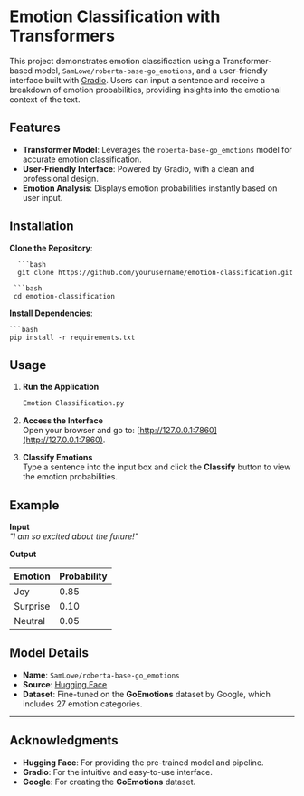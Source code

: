 # Emotion Classification with Transformers

This project demonstrates emotion classification using a Transformer-based model, `SamLowe/roberta-base-go_emotions`, and a user-friendly interface built with [Gradio](https://gradio.app/). Users can input a sentence and receive a breakdown of emotion probabilities, providing insights into the emotional context of the text.

## Features
- **Transformer Model**: Leverages the `roberta-base-go_emotions` model for accurate emotion classification.
- **User-Friendly Interface**: Powered by Gradio, with a clean and professional design.
- **Emotion Analysis**: Displays emotion probabilities instantly based on user input.

## Installation

 **Clone the Repository**:
   
      ```bash
      git clone https://github.com/yourusername/emotion-classification.git

     ```bash
     cd emotion-classification

 **Install Dependencies**:

    ```bash
    pip install -r requirements.txt
   


## Usage

1. **Run the Application**
   ```bash
   Emotion Classification.py
   ```

2. **Access the Interface**  
   Open your browser and go to: [http://127.0.0.1:7860](http://127.0.0.1:7860).

3. **Classify Emotions**  
   Type a sentence into the input box and click the **Classify** button to view the emotion probabilities.


## Example

**Input**  
*"I am so excited about the future!"*

**Output**

| **Emotion**  | **Probability** |
|--------------|------------------|
| Joy          | 0.85            |
| Surprise     | 0.10            |
| Neutral      | 0.05            |



## Model Details
- **Name**: `SamLowe/roberta-base-go_emotions`
- **Source**: [Hugging Face](https://huggingface.co/)
- **Dataset**: Fine-tuned on the **GoEmotions** dataset by Google, which includes 27 emotion categories.

---

## Acknowledgments
- **Hugging Face**: For providing the pre-trained model and pipeline.
- **Gradio**: For the intuitive and easy-to-use interface.
- **Google**: For creating the **GoEmotions** dataset.






